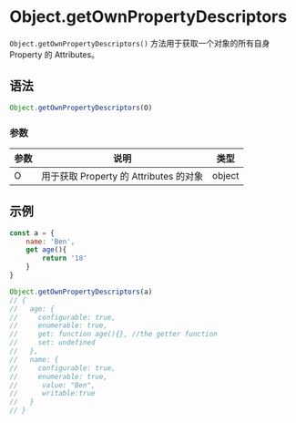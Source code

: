 # Object.getOwnPropertyDescriptors

`Object.getOwnPropertyDescriptors()` 方法用于获取一个对象的所有自身 Property 的 Attributes。

## 语法

```js
Object.getOwnPropertyDescriptors(O)
```

### 参数

| 参数 | 说明                                   | 类型   |
| ---- | -------------------------------------- | ------ |
| O    | 用于获取 Property 的 Attributes 的对象 | object |

## 示例

```js
const a = {
    name: 'Ben',
    get age(){ 
        return '18' 
    }
}

Object.getOwnPropertyDescriptors(a)
// {
//   age: {
//     configurable: true,
//     enumerable: true,
//     get: function age(){}, //the getter function
//     set: undefined
//   },
//   name: {
//     configurable: true,
//     enumerable: true,
//		value: "Ben",
//		writable:true
//   }
// }
```
